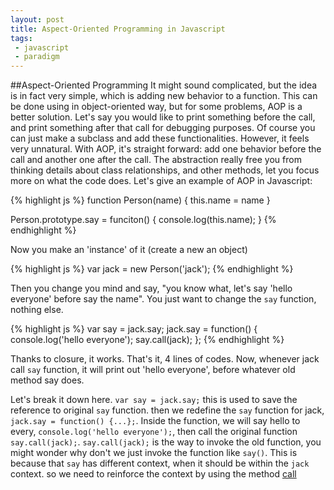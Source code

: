 ```yaml
---
layout: post
title: Aspect-Oriented Programming in Javascript
tags:
 - javascript
 - paradigm
---
```

##Aspect-Oriented Programming
It might sound complicated, but the idea is in fact very simple, which is adding new behavior to a function. This can be done using in object-oriented way, but for some problems, AOP is a better solution. Let's say you would like to print something before the call, and print something after that call for debugging purposes. Of course you can just make a subclass and add these functionalities. However, it feels very unnatural. With AOP, it's straight forward: add one behavior before the call and another one after the call. The abstraction really free you from thinking details about class relationships, and other methods, let you focus more on what the code does.<!-- break -->
  Let's give an example of AOP in Javascript:

{% highlight js %}
function Person(name) { 
  this.name = name
}

Person.prototype.say = funciton() {
  console.log(this.name);
}
{% endhighlight %}

<!--break-->

Now you make an 'instance' of it (create a new an object)


{% highlight js %}
var jack = new Person('jack');
{% endhighlight %}

Then you change you mind and say, "you know what, let's say 'hello everyone' before say the name". You just want to change the `say` function, nothing else.

{% highlight js %}
var say = jack.say;
jack.say = function() {
  console.log('hello everyone');
  say.call(jack);
};
{% endhighlight %}

Thanks to closure, it works. That's it, 4 lines of codes. Now, whenever jack call `say` function, it will print out 'hello everyone', before whatever old method say does.

Let's break it down here. `var say = jack.say;` this is used to save the reference to original `say` function. then we redefine the `say` function for jack, `jack.say = function() {...};`. Inside the function, we will say hello to every, `console.log('hello everyone');`, then call the original function `say.call(jack);`. `say.call(jack);` is the way to invoke the old function, you might wonder why don't we just invoke the function like `say()`. This is because that `say` has different context, when it should be within the `jack` context. so we need to reinforce the context by using the method [call](https://developer.mozilla.org/en-US/docs/Web/JavaScript/Reference/Global_Objects/Function/call)
